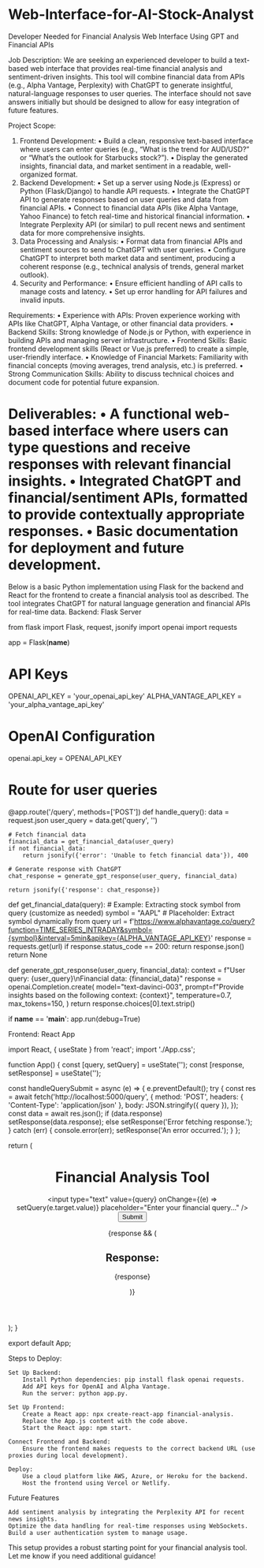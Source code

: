 # Web-Interface-for-AI-Stock-Analyst
Developer Needed for Financial Analysis Web Interface Using GPT and Financial APIs

Job Description:
We are seeking an experienced developer to build a text-based web interface that provides real-time financial analysis and sentiment-driven insights. This tool will combine financial data from APIs (e.g., Alpha Vantage, Perplexity) with ChatGPT to generate insightful, natural-language responses to user queries. The interface should not save answers initially but should be designed to allow for easy integration of future features.

Project Scope:
1. Frontend Development:
• Build a clean, responsive text-based interface where users can enter queries (e.g., “What is the trend for AUD/USD?” or “What’s the outlook for Starbucks stock?”).
• Display the generated insights, financial data, and market sentiment in a readable, well-organized format.
2. Backend Development:
• Set up a server using Node.js (Express) or Python (Flask/Django) to handle API requests.
• Integrate the ChatGPT API to generate responses based on user queries and data from financial APIs.
• Connect to financial data APIs (like Alpha Vantage, Yahoo Finance) to fetch real-time and historical financial information.
• Integrate Perplexity API (or similar) to pull recent news and sentiment data for more comprehensive insights.
3. Data Processing and Analysis:
• Format data from financial APIs and sentiment sources to send to ChatGPT with user queries.
• Configure ChatGPT to interpret both market data and sentiment, producing a coherent response (e.g., technical analysis of trends, general market outlook).
4. Security and Performance:
• Ensure efficient handling of API calls to manage costs and latency.
• Set up error handling for API failures and invalid inputs.

Requirements:
• Experience with APIs: Proven experience working with APIs like ChatGPT, Alpha Vantage, or other financial data providers.
• Backend Skills: Strong knowledge of Node.js or Python, with experience in building APIs and managing server infrastructure.
• Frontend Skills: Basic frontend development skills (React or Vue.js preferred) to create a simple, user-friendly interface.
• Knowledge of Financial Markets: Familiarity with financial concepts (moving averages, trend analysis, etc.) is preferred.
• Strong Communication Skills: Ability to discuss technical choices and document code for potential future expansion.

Deliverables:
• A functional web-based interface where users can type questions and receive responses with relevant financial insights.
• Integrated ChatGPT and financial/sentiment APIs, formatted to provide contextually appropriate responses.
• Basic documentation for deployment and future development.
======================
Below is a basic Python implementation using Flask for the backend and React for the frontend to create a financial analysis tool as described. The tool integrates ChatGPT for natural language generation and financial APIs for real-time data.
Backend: Flask Server

from flask import Flask, request, jsonify
import openai
import requests

app = Flask(__name__)

# API Keys
OPENAI_API_KEY = 'your_openai_api_key'
ALPHA_VANTAGE_API_KEY = 'your_alpha_vantage_api_key'

# OpenAI Configuration
openai.api_key = OPENAI_API_KEY

# Route for user queries
@app.route('/query', methods=['POST'])
def handle_query():
    data = request.json
    user_query = data.get('query', '')

    # Fetch financial data
    financial_data = get_financial_data(user_query)
    if not financial_data:
        return jsonify({'error': 'Unable to fetch financial data'}), 400

    # Generate response with ChatGPT
    chat_response = generate_gpt_response(user_query, financial_data)

    return jsonify({'response': chat_response})

def get_financial_data(query):
    # Example: Extracting stock symbol from query (customize as needed)
    symbol = "AAPL"  # Placeholder: Extract symbol dynamically from query
    url = f'https://www.alphavantage.co/query?function=TIME_SERIES_INTRADAY&symbol={symbol}&interval=5min&apikey={ALPHA_VANTAGE_API_KEY}'
    response = requests.get(url)
    if response.status_code == 200:
        return response.json()
    return None

def generate_gpt_response(user_query, financial_data):
    context = f"User query: {user_query}\nFinancial data: {financial_data}"
    response = openai.Completion.create(
        model="text-davinci-003",
        prompt=f"Provide insights based on the following context: {context}",
        temperature=0.7,
        max_tokens=150,
    )
    return response.choices[0].text.strip()

if __name__ == '__main__':
    app.run(debug=True)

Frontend: React App

import React, { useState } from 'react';
import './App.css';

function App() {
  const [query, setQuery] = useState('');
  const [response, setResponse] = useState('');

  const handleQuerySubmit = async (e) => {
    e.preventDefault();
    try {
      const res = await fetch('http://localhost:5000/query', {
        method: 'POST',
        headers: { 'Content-Type': 'application/json' },
        body: JSON.stringify({ query }),
      });
      const data = await res.json();
      if (data.response) setResponse(data.response);
      else setResponse('Error fetching response.');
    } catch (err) {
      console.error(err);
      setResponse('An error occurred.');
    }
  };

  return (
    <div className="App">
      <header className="App-header">
        <h1>Financial Analysis Tool</h1>
        <form onSubmit={handleQuerySubmit}>
          <input
            type="text"
            value={query}
            onChange={(e) => setQuery(e.target.value)}
            placeholder="Enter your financial query..."
          />
          <button type="submit">Submit</button>
        </form>
        {response && (
          <div className="response">
            <h2>Response:</h2>
            <p>{response}</p>
          </div>
        )}
      </header>
    </div>
  );
}

export default App;

Steps to Deploy:

    Set Up Backend:
        Install Python dependencies: pip install flask openai requests.
        Add API keys for OpenAI and Alpha Vantage.
        Run the server: python app.py.

    Set Up Frontend:
        Create a React app: npx create-react-app financial-analysis.
        Replace the App.js content with the code above.
        Start the React app: npm start.

    Connect Frontend and Backend:
        Ensure the frontend makes requests to the correct backend URL (use proxies during local development).

    Deploy:
        Use a cloud platform like AWS, Azure, or Heroku for the backend.
        Host the frontend using Vercel or Netlify.

Future Features

    Add sentiment analysis by integrating the Perplexity API for recent news insights.
    Optimize the data handling for real-time responses using WebSockets.
    Build a user authentication system to manage usage.

This setup provides a robust starting point for your financial analysis tool. Let me know if you need additional guidance!
